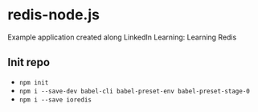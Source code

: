# redis-node.js
Example application created along LinkedIn Learning: Learning Redis

## Init repo

- `npm init`
- `npm i --save-dev babel-cli babel-preset-env babel-preset-stage-0`
- `npm i --save ioredis`

